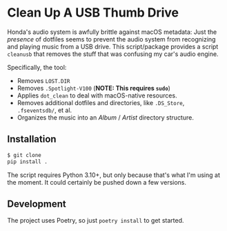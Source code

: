 # Clean Up A USB Thumb Drive

Honda's audio system is awfully brittle against macOS metadata:
Just the _presence_ of dotfiles seems to prevent the audio system
from recognizing and playing music from a USB drive.
This script/package provides a script `cleanusb` that removes
the stuff that was confusing my car's audio engine.

Specifically, the tool:

* Removes `LOST.DIR`
* Removes `.Spotlight-V100` (**NOTE: This requires `sudo`**)
* Applies `dot_clean` to deal with macOS-native resources.
* Removes additional dotfiles and directories, like `.DS_Store`, `.fseventsdb/`, et al.
* Organizes the music into an *Album* / *Artist* directory structure.

## Installation

```sh
$ git clone
pip install .
```

The script requires Python 3.10+, but only because that's what I'm using at the moment.
It could certainly be pushed down a few versions.

## Development

The project uses Poetry, so just `poetry install` to get started.
